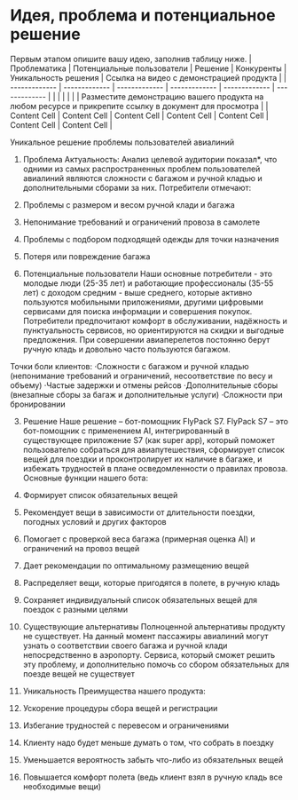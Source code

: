 # Идея, проблема и потенциальное решение

Первым этапом опишите вашу идею, заполнив таблицу ниже. 
| Проблематика | Потенциальные пользователи | Решение | Конкуренты | Уникальность решения | Ссылка на видео с демонстрацией продукта |
| ------------- | ------------- | ------------- | ------------- | ------------- |  ------------- |
|               |               |               |               |               | Разместите демонстрацию вашего продукта на любом ресурсе и прикрепите ссылку в документ для просмотра | 
| Content Cell  | Content Cell  | Content Cell | Content Cell | Content Cell | Content Cell | Content Cell |

Уникальное решение проблемы пользователей авиалиний
  1.	Проблема
Актуальность:
Анализ целевой аудитории показал*, что одними из самых распространенных проблем пользователей авиалиний являются сложности с багажом и ручной кладью и дополнительными сборами за них.
Потребители отмечают:
1.	 Проблемы с размером и весом ручной клади и багажа
2.	Непонимание требований и ограничений провоза в самолете
3.	Проблемы с подбором подходящей одежды для точки назначения
4.	Потеря или повреждение багажа

  2.	Потенциальные пользователи 
Наши основные потребители - это молодые люди (25-35 лет) и работающие профессионалы (35-55 лет) с доходом средним - выше среднего, которые активно пользуются мобильными приложениями, другими цифровыми сервисами для поиска информации и совершения покупок. 
Потребители предпочитают комфорт в обслуживании, надёжность и пунктуальность сервисов, но ориентируются на скидки и выгодные предложения. 
При совершении авиаперелетов постоянно берут ручную кладь и довольно часто пользуются багажом. 

Точки боли клиентов:
·Сложности с багажом и ручной кладью (непонимание требований и ограничений, несоответствие по весу и объему)
·Частые задержки и отмены рейсов 
·Дополнительные сборы (внезапные сборы за багаж и дополнительные услуги)
·Сложности при бронировании

  3.	Решение
Наше решение – бот-помощник FlyPack S7.
FlyPack S7 – это бот-помощник с применением  AI, интегрированный в существующее приложение S7 (как super app), который  поможет пользователю собраться для авиапутешествия, сформирует список вещей для поездки и проконтролирует их наличие в багаже, и избежать трудностей в плане осведомленности о правилах провоза.
Основные функции нашего бота:
1. Формирует список обязательных вещей
2. Рекомендует вещи в зависимости от длительности поездки, погодных условий и других факторов
3. Помогает с проверкой веса багажа (примерная оценка AI) и ограничений на провоз вещей
4. Дает рекомендации по оптимальному размещению вещей 
4. Распределяет вещи, которые пригодятся в полете, в ручную кладь
5. Сохраняет индивидуальный список обязательных вещей для поездок с разными целями

  4.	Существующие альтернативы 
Полноценной альтернативы продукту не существует. На данный момент пассажиры авиалиний могут узнать о соответствии своего багажа и ручной клади непосредственно в аэропорту. Сервиса, который сможет решить эту проблему, и дополнительно помочь со сбором обязательных для поезде вещей не существует

  5.	Уникальность
Преимущества нашего продукта: 
1.	Ускорение процедуры сбора вещей и регистрации
2.	Избегание трудностей с перевесом и ограничениями
3.	Клиенту надо будет меньше думать о том, что собрать в поездку 
4.	Уменьшается вероятность забыть что-либо из обязательных вещей
5.	Повышается комфорт полета (ведь клиент взял в ручную кладь все необходимые вещи)

